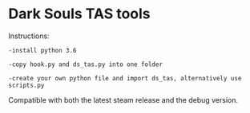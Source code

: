 # Dark Souls TAS tools
 
 Instructions:

    -install python 3.6
 
    -copy hook.py and ds_tas.py into one folder
 
    -create your own python file and import ds_tas, alternatively use scripts.py

Compatible with both the latest steam release and the debug version.